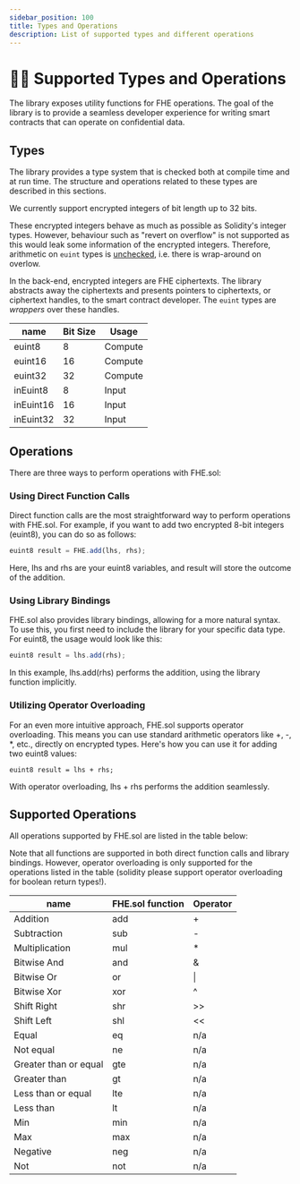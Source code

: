 ```yaml
---
sidebar_position: 100
title: Types and Operations
description: List of supported types and different operations
---
```


# 🧑‍⚕️ Supported Types and Operations

The library exposes utility functions for FHE operations. The goal of the library is to provide a seamless developer experience for writing smart contracts that can operate on confidential data.

## Types

The library provides a type system that is checked both at compile time and at run time. The structure and operations related to these types are described in this sections.

We currently support encrypted integers of bit length up to 32 bits.

These encrypted integers behave as much as possible as Solidity's integer types. However, behaviour such as "revert on overflow" is not supported as this would leak some information of the encrypted integers. Therefore, arithmetic on `euint` types is [unchecked](https://docs.soliditylang.org/en/latest/control-structures.html#checked-or-unchecked-arithmetic), i.e. there is wrap-around on overlow.

In the back-end, encrypted integers are FHE ciphertexts. The library abstracts away the ciphertexts and presents pointers to ciphertexts, or ciphertext handles, to the smart contract developer. The `euint` types are _wrappers_ over these handles.

| name      | Bit Size | Usage   |
|-----------|----------|---------|
| euint8    | 8        | Compute |
| euint16   | 16       | Compute |
| euint32   | 32       | Compute |
| inEuint8  | 8        | Input   |
| inEuint16 | 16       | Input   |
| inEuint32 | 32       | Input   |

## Operations

There are three ways to perform operations with FHE.sol:

### Using Direct Function Calls
Direct function calls are the most straightforward way to perform operations with FHE.sol. For example, if you want to add two encrypted 8-bit integers (euint8), you can do so as follows:

```javascript
euint8 result = FHE.add(lhs, rhs);
```

Here, lhs and rhs are your euint8 variables, and result will store the outcome of the addition.

### Using Library Bindings
FHE.sol also provides library bindings, allowing for a more natural syntax. To use this, you first need to include the library for your specific data type. For euint8, the usage would look like this:

```javascript
euint8 result = lhs.add(rhs);
```

In this example, lhs.add(rhs) performs the addition, using the library function implicitly.

### Utilizing Operator Overloading

For an even more intuitive approach, FHE.sol supports operator overloading. This means you can use standard arithmetic operators like +, -, *, etc., directly on encrypted types. Here's how you can use it for adding two euint8 values:

```
euint8 result = lhs + rhs;
```

With operator overloading, lhs + rhs performs the addition seamlessly.

## Supported Operations

All operations supported by FHE.sol are listed in the table below:

Note that all functions are supported in both direct function calls and library bindings. However, operator overloading is only supported for the operations listed in the table (solidity please support operator overloading for boolean return types!).

| name                  | FHE.sol function | Operator |
|-----------------------|------------------|----------|
| Addition              | add              | +        |
| Subtraction           | sub              | -        |
| Multiplication        | mul              | *        |
| Bitwise And           | and              | &        |
| Bitwise Or            | or               | \|       |
| Bitwise Xor           | xor              | ^        |
| Shift Right           | shr              | &gt;&gt; |
| Shift Left            | shl              | &lt;&lt; |
| Equal                 | eq               | n/a      |
| Not equal             | ne               | n/a      |
| Greater than or equal | gte              | n/a      |
| Greater than          | gt               | n/a      |
| Less than or equal    | lte              | n/a      |
| Less than             | lt               | n/a      |
| Min                   | min              | n/a      |
| Max                   | max              | n/a      |
| Negative              | neg              | n/a      |
| Not                   | not              | n/a      |

